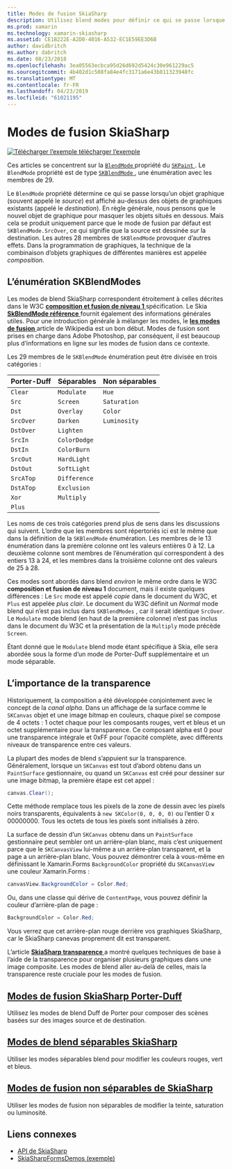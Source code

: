```yaml
---
title: Modes de fusion SkiaSharp
description: Utilisez blend modes pour définir ce qui se passe lorsque les objets graphiques sont empilés les uns sur les autres.
ms.prod: xamarin
ms.technology: xamarin-skiasharp
ms.assetid: CE1B222E-A2D0-4016-A532-EC1E59EE3D6B
author: davidbritch
ms.author: dabritch
ms.date: 08/23/2018
ms.openlocfilehash: 3ea05563ecbca95d26d692d5424c30e961229ac5
ms.sourcegitcommit: 4b402d1c508fa84e4fc3171a6e43b811323948fc
ms.translationtype: MT
ms.contentlocale: fr-FR
ms.lasthandoff: 04/23/2019
ms.locfileid: "61021195"
---
```

# <a name="skiasharp-blend-modes"></a>Modes de fusion SkiaSharp

[![Télécharger l’exemple](~/media/shared/download.png) télécharger l’exemple](https://developer.xamarin.com/samples/xamarin-forms/SkiaSharpForms/Demos/)

Ces articles se concentrent sur la [ `BlendMode` ](xref:SkiaSharp.SKPaint.BlendMode) propriété du [ `SKPaint` ](xref:SkiaSharp.SKPaint). Le `BlendMode` propriété est de type [ `SKBlendMode` ](xref:SkiaSharp.SKBlendMode), une énumération avec les membres de 29.

Le `BlendMode` propriété détermine ce qui se passe lorsqu’un objet graphique (souvent appelé le _source_) est affiché au-dessus des objets de graphiques existants (appelé le _destination_). En règle générale, nous pensons que le nouvel objet de graphique pour masquer les objets situés en dessous. Mais cela se produit uniquement parce que le mode de fusion par défaut est `SKBlendMode.SrcOver`, ce qui signifie que la source est dessinée _sur_ la destination. Les autres 28 membres de `SKBlendMode` provoquer d’autres effets. Dans la programmation de graphiques, la technique de la combinaison d’objets graphiques de différentes manières est appelée _composition_.

## <a name="the-skblendmodes-enumeration"></a>L’énumération SKBlendModes

Les modes de blend SkiaSharp correspondent étroitement à celles décrites dans le W3C [ **composition et fusion de niveau 1** ](https://www.w3.org/TR/compositing-1/) spécification. Le Skia [ **SkBlendMode référence** ](https://skia.org/user/api/SkBlendMode_Reference) fournit également des informations générales utiles. Pour une introduction générale à mélanger les modes, le [ **les modes de fusion** ](https://en.wikipedia.org/wiki/Blend_modes) article de Wikipedia est un bon début. Modes de fusion sont prises en charge dans Adobe Photoshop, par conséquent, il est beaucoup plus d’informations en ligne sur les modes de fusion dans ce contexte.

Les 29 membres de le `SKBlendMode` énumération peut être divisée en trois catégories :

| Porter-Duff | Séparables    | Non séparables |
| ----------- | ------------ | ------------- |
| `Clear`     | `Modulate`   | `Hue`         |
| `Src`       | `Screen`     | `Saturation`  |
| `Dst`       | `Overlay`    | `Color`       |
| `SrcOver`   | `Darken`     | `Luminosity`  |
| `DstOver`   | `Lighten`    |               |
| `SrcIn`     | `ColorDodge` |               |
| `DstIn`     | `ColorBurn`  |               |
| `SrcOut`    | `HardLight`  |               |
| `DstOut`    | `SoftLight`  |               |
| `SrcATop`   | `Difference` |               |
| `DstATop`   | `Exclusion`  |               |
| `Xor`       | `Multiply`   |               |
| `Plus`      |              |               |

Les noms de ces trois catégories prend plus de sens dans les discussions qui suivent. L’ordre que les membres sont répertoriés ici est le même que dans la définition de la `SKBlendMode` énumération. Les membres de le 13 énumération dans la première colonne ont les valeurs entières 0 à 12. La deuxième colonne sont membres de l’énumération qui correspondent à des entiers 13 à 24, et les membres dans la troisième colonne ont des valeurs de 25 à 28.

Ces modes sont abordés dans blend _environ_ le même ordre dans le W3C **composition et fusion de niveau 1** document, mais il existe quelques différences : Le `Src` mode est appelé _copie_ dans le document du W3C, et `Plus` est appelée _plus clair_. Le document du W3C définit un _Normal_ mode blend qui n’est pas inclus dans `SKBlendModes` , car il serait identique `SrcOver`. Le `Modulate` mode blend (en haut de la première colonne) n’est pas inclus dans le document du W3C et la présentation de la `Multiply` mode précède `Screen`.

Étant donné que le `Modulate` blend mode étant spécifique à Skia, elle sera abordée sous la forme d’un mode de Porter-Duff supplémentaire et un mode séparable.

## <a name="the-importance-of-transparency"></a>L’importance de la transparence

Historiquement, la composition a été développée conjointement avec le concept de la _canal alpha_. Dans un affichage de la surface comme le `SKCanvas` objet et une image bitmap en couleurs, chaque pixel se compose de 4 octets : 1 octet chaque pour les composants rouges, vert et bleus et un octet supplémentaire pour la transparence. Ce composant alpha est 0 pour une transparence intégrale et 0xFF pour l’opacité complète, avec différents niveaux de transparence entre ces valeurs.

La plupart des modes de blend s’appuient sur la transparence. Généralement, lorsque un `SKCanvas` est tout d’abord obtenu dans un `PaintSurface` gestionnaire, ou quand un `SKCanvas` est créé pour dessiner sur une image bitmap, la première étape est cet appel :

```csharp
canvas.Clear();
```

Cette méthode remplace tous les pixels de la zone de dessin avec les pixels noirs transparents, équivalents à `new SKColor(0, 0, 0, 0)` ou l’entier 0 x 00000000. Tous les octets de tous les pixels sont initialisés à zéro.

La surface de dessin d’un `SKCanvas` obtenu dans un `PaintSurface` gestionnaire peut sembler ont un arrière-plan blanc, mais c’est uniquement parce que le `SKCanvasView` lui-même a un arrière-plan transparent, et la page a un arrière-plan blanc. Vous pouvez démontrer cela à vous-même en définissant le Xamarin.Forms `BackgroundColor` propriété du `SKCanvasView` une couleur Xamarin.Forms :

```csharp
canvasView.BackgroundColor = Color.Red;
```

Ou, dans une classe qui dérive de `ContentPage`, vous pouvez définir la couleur d’arrière-plan de page :

```csharp
BackgroundColor = Color.Red;
```

Vous verrez que cet arrière-plan rouge derrière vos graphiques SkiaSharp, car le SkiaSharp canevas proprement dit est transparent.

L’article [ **SkiaSharp transparence** ](../../basics/transparency.md) a montré quelques techniques de base à l’aide de la transparence pour organiser plusieurs graphiques dans une image composite. Les modes de blend aller au-delà de celles, mais la transparence reste cruciale pour les modes de fusion. 

## <a name="skiasharp-porter-duff-blend-modesporter-duffmd"></a>[Modes de fusion SkiaSharp Porter-Duff](porter-duff.md)

Utilisez les modes de blend Duff de Porter pour composer des scènes basées sur des images source et de destination.

## <a name="skiasharp-separable-blend-modesseparablemd"></a>[Modes de blend séparables SkiaSharp](separable.md)

Utiliser les modes séparables blend pour modifier les couleurs rouges, vert et bleus.

## <a name="skiasharp-non-separable-blend-modesnon-separablemd"></a>[Modes de fusion non séparables de SkiaSharp](non-separable.md)

Utiliser les modes de fusion non séparables de modifier la teinte, saturation ou luminosité.

## <a name="related-links"></a>Liens connexes

- [API de SkiaSharp](https://docs.microsoft.com/dotnet/api/skiasharp)
- [SkiaSharpFormsDemos (exemple)](https://developer.xamarin.com/samples/xamarin-forms/SkiaSharpForms/Demos/)

